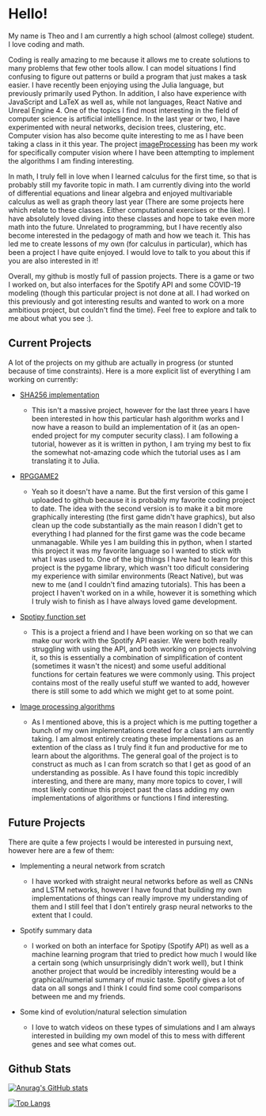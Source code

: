 # Hello! 

My name is Theo and I am currently a high school (almost college) student. I love coding and math.

Coding is really amazing to me because it allows me to create solutions to many problems that few other tools allow. I can model situations I find confusing to figure out patterns or build a program that just makes a task easier. I have recently been enjoying using the Julia language, but previously primarily used Python. In addition, I also have experience with JavaScript and LaTeX as well as, while not languages, React Native and Unreal Engine 4. One of the topics I find most interesting in the field of computer science is artificial intelligence. In the last year or two, I have experimented with neural networks, decision trees, clustering, etc. Computer vision has also become quite interesting to me as I have been taking a class in it this year. The project [imageProcessing](https://github.com/TheSharkhead2/imageProcessing) has been my work for specifically computer vision where I have been attempting to implement the algorithms I am finding interesting. 

In math, I truly fell in love when I learned calculus for the first time, so that is probably still my favorite topic in math. I am currently diving into the world of differential equations and linear algebra and enjoyed multivariable calculus as well as graph theory last year (There are some projects here which relate to these classes. Either computational exercises or the like). I have absolutely loved diving into these classes and hope to take even more math into the future. Unrelated to programming, but I have recently also become interested in the pedagogy of math and how we teach it. This has led me to create lessons of my own (for calculus in particular), which has been a project I have quite enjoyed. I would love to talk to you about this if you are also interested in it! 

Overall, my github is mostly full of passion projects. There is a game or two I worked on, but also interfaces for the Spotify API and some COVID-19 modeling (though this particular project is not done at all. I had worked on this previously and got interesting results and wanted to work on a more ambitious project, but couldn't find the time). Feel free to explore and talk to me about what you see :). 

## Current Projects

A lot of the projects on my github are actually in progress (or stunted because of time constraints). Here is a more explicit list of everything I am working on currently: 

- [SHA256 implementation](https://github.com/TheSharkhead2/sha256) 
   * This isn't a massive project, however for the last three years I have been interested in how this particular hash algorithm works and I now have a reason to build an implementation of it (as an open-ended project for my computer security class). I am following a tutorial, however as it is written in python, I am trying my best to fix the somewhat not-amazing code which the tutorial uses as I am translating it to Julia. 

- [RPGGAME2](https://github.com/TheSharkhead2/rpggame2)
   * Yeah so it doesn't have a name. But the first version of this game I uploaded to github because it is probably my favorite coding project to date. The idea with the second version is to make it a bit more graphically interesting (the first game didn't have graphics), but also clean up the code substantially as the main reason I didn't get to everything I had planned for the first game was the code became unmanagable. While yes I am building this in python, when I started this project it was my favorite language so I wanted to stick with what I was used to. One of the big things I have had to learn for this project is the pygame library, which wasn't too dificult considering my experience with similar environments (React Native), but was new to me (and I couldn't find amazing tutorials). This has been a project I haven't worked on in a while, however it is something which I truly wish to finish as I have always loved game development. 

- [Spotipy function set](https://github.com/TheSharkhead2/SpotipyFunction_Set)
   * This is a project a friend and I have been working on so that we can make our work with the Spotify API easier. We were both really struggling with using the API, and both working on projects involving it, so this is essentially a combination of simplification of content (sometimes it wasn't the nicest) and some useful additional functions for certain features we were commonly using. This project contains most of the really useful stuff we wanted to add, however there is still some to add which we might get to at some point. 

- [Image processing algorithms](https://github.com/TheSharkhead2/imageProcessing)
   * As I mentioned above, this is a project which is me putting together a bunch of my own implementations created for a class I am currently taking. I am almost entirely creating these implementations as an extention of the class as I truly find it fun and productive for me to learn about the algorithms. The general goal of the project is to construct as much as I can from scratch so that I get as good of an understanding as possible. As I have found this topic incredibly interesting, and there are many, many more topics to cover, I will most likely continue this project past the class adding my own implementations of algorithms or functions I find interesting. 

## Future Projects 

There are quite a few projects I would be interested in pursuing next, however here are a few of them: 

- Implementing a neural network from scratch 
   * I have worked with straight neural networks before as well as CNNs and LSTM networks, however I have found that building my own implementations of things can really improve my understanding of them and I still feel that I don't entirely grasp neural networks to the extent that I could. 

- Spotify summary data
   * I worked on both an interface for Spotipy (Spotify API) as well as a machine learning program that tried to predict how much I would like a certain song (which unsurprisingly didn't work well), but I think another project that would be incredibly interesting would be a graphical/numerial summary of music taste. Spotify gives a lot of data on all songs and I think I could find some cool comparisons between me and my friends. 

- Some kind of evolution/natural selection simulation 
   * I love to watch videos on these types of simulations and I am always interested in building my own model of this to mess with different genes and see what comes out. 

## Github Stats

[![Anurag's GitHub stats](https://github-readme-stats.vercel.app/api?username=TheSharkhead2&count_private=true&hide=issues&theme=react)](https://github.com/anuraghazra/github-readme-stats)

[![Top Langs](https://github-readme-stats.vercel.app/api/top-langs/?username=TheSharkhead2&theme=react&layout=compact)](https://github.com/anuraghazra/github-readme-stats)
